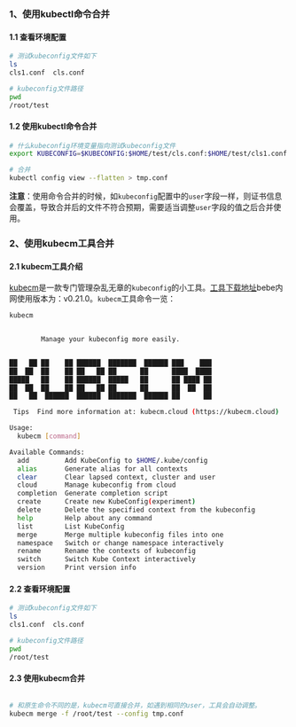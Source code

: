 ### 1、使用kubectl命令合并
#### 1.1 查看环境配置
```bash
# 测试kubeconfig文件如下
ls
cls1.conf  cls.conf

# kubeconfig文件路径
pwd
/root/test

```
#### 1.2 使用kubectl命令合并
```bash
# 什么kubeconfig环境变量指向测试kubeconfig文件
export KUBECONFIG=$KUBECONFIG:$HOME/test/cls.conf:$HOME/test/cls1.conf

# 合并
kubectl config view --flatten > tmp.conf


```
**注意**：使用命令合并的时候，如`kubeconfig`配置中的`user`字段一样，则证书信息会覆盖，导致合并后的文件不符合预期，需要适当调整`user`字段的值之后合并使用。

### 2、使用kubecm工具合并
#### 2.1 kubecm工具介绍
[kubecm](https://github.com/sunny0826/kubecm)是一款专门管理杂乱无章的`kubeconfig`的小工具。[工具下载地址](https://github.com/sunny0826/kubecm/releases)bebe内网使用版本为：v0.21.0。`kubecm`工具命令一览：
```bash
kubecm


        Manage your kubeconfig more easily.


██   ██ ██    ██ ██████  ███████  ██████ ███    ███
██  ██  ██    ██ ██   ██ ██      ██      ████  ████
█████   ██    ██ ██████  █████   ██      ██ ████ ██
██  ██  ██    ██ ██   ██ ██      ██      ██  ██  ██
██   ██  ██████  ██████  ███████  ██████ ██      ██

 Tips  Find more information at: kubecm.cloud (https://kubecm.cloud)

Usage:
  kubecm [command]

Available Commands:
  add         Add KubeConfig to $HOME/.kube/config
  alias       Generate alias for all contexts
  clear       Clear lapsed context, cluster and user
  cloud       Manage kubeconfig from cloud
  completion  Generate completion script
  create      Create new KubeConfig(experiment)
  delete      Delete the specified context from the kubeconfig
  help        Help about any command
  list        List KubeConfig
  merge       Merge multiple kubeconfig files into one
  namespace   Switch or change namespace interactively
  rename      Rename the contexts of kubeconfig
  switch      Switch Kube Context interactively
  version     Print version info

```
#### 2.2 查看环境配置
```bash
# 测试kubeconfig文件如下
ls
cls1.conf  cls.conf

# kubeconfig文件路径
pwd
/root/test

```
#### 2.3 使用kubecm合并
```bash

# 和原生命令不同的是，kubecm可直接合并，如遇到相同的user，工具会自动调整。
kubecm merge -f /root/test --config tmp.conf

```
